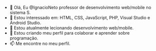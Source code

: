 - 👋 Olá, Eu @IgnacioNeto professor de desenvolvimento web/mobile no sistema S.
- 👀 Estou interessado em: HTML, CSS, JavaScript, PHP, Visual Studio e Android Studio. 
- 🌱 Estou atualmente lecionando desenvolvimento web/mobile.
- 💞️ Estou criando meu perfil para colaborar e aprender sobre programação.
- 📫 Me encontre no meu perfil.

<!---
IgnacioNeto/IgnacioNeto is a ✨ special ✨ repository because its `README.md` (this file) appears on your GitHub profile.
You can click the Preview link to take a look at your changes.
--->
